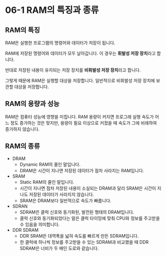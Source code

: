# 06-1 RAM의 특징과 종류

## RAM의 특징
RAM은 실행한 프로그램의 명령어와 데이터가 저장이 됩니다.

RAM에 저장된 명령어와 데이터가 모두 날아갑니다. 이 경우는 **휘발성 저장 장치**라고 합니다.

반대로 저장된 내용이 유지되는 저장 장치를 **비휘발성 저장 장치**라고 합니다.

그렇게 때문에 RAM은 실행할 대상을 저장합니다. 일반적으로 비휘발성 저장 장치에 보관할 대상을 저장합니다.

## RAM의 용량과 성능
RAM은 컴퓨터 성능에 영향을 미칩니다.
RAM 용량이 커지면 프로그래 실행 속도가 어느 정도 증가하는 것은 맞지만, 용량이 필요 이상으로 커졌을 때 속도가 그에 비례하여 증가하지 않습니다.

## RAM의 종류
 - DRAM
    - Dynamic RAM의 줄인 말입니다.
    - DRAM은 시간이 지나면 저장된 데이터가 점차 사라지는 RAM입니다. 
 - SRAM
    - Static RAM의 줄인 말입니다.
    - 시간이 지나면 점차 저장된 내용이 소실되는 DRAM과 달리 SRAM은 시간이 지나도 저장된 데이터가 사라지지 않습니다.
    - SRAM은 DRAM보다 일반적으로 속도가 빠릅니다.
 - SDRAN
    - SDRAM은 클럭 신호와 동기화된, 발전된 형태의 DRAM입니다. 
    - 클럭 신호와 동기화되었다는 말은 클럭 타이밍에 맞춰 CPU와 정보를 주고받을 수 있음을 의미합니다.
 - DDR SDRAM
    - DDR SRAM은 대역폭을 넓혀 속도를 빠르게 만든 SDRAM입니다.
    - 한 클럭에 하나씩 정보를 주고받을 수 있는 SDRAM과 비교했을 때 DDR SDRAM은 너비가 두 배인 도로와 같습니다.

